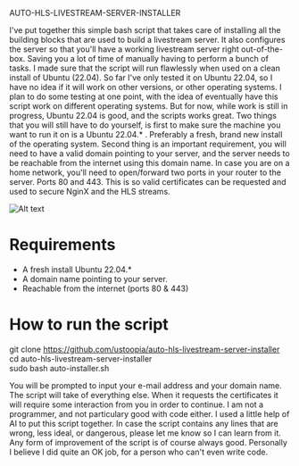 AUTO-HLS-LIVESTREAM-SERVER-INSTALLER

I've put together this simple bash script that takes care of installing all the building blocks that are used to build a livestream server. It also configures the server so that you'll have a working livestream server right out-of-the-box. Saving you a lot of time of manually having to perform a bunch of tasks. 
I made sure that the script will run flawlessly when used on a clean install of Ubuntu (22.04). So far I've only tested it on Ubuntu 22.04, so I have no idea if it will work on other versions, or other operating systems. I plan to do some testing at one point, with the idea of eventually have this script work on different operating systems. But for now, while work is still in progress, Ubuntu 22.04 is good, and the scripts works great. 
Two things that you will still have to do yourself, is first to make sure the machine you want to run it on is a Ubuntu 22.04.* . Preferably a fresh, brand new install of the operating system. Second thing is an important requirement, you will need to have a valid domain pointing to your server, and the server needs to be reachable from the internet using this domain name. In case you are on a home network, you'll need to open/forward two ports in your router to the server. Ports 80 and 443. This is so valid certificates can be requested and used to secure NginX and the HLS streams.

![Alt text](https://i.imgur.com/ERG9hoj.png "header image")

Requirements
============
- A fresh install Ubuntu 22.04.*
- A domain name pointing to your server.
- Reachable from the internet (ports 80 & 443)

How to run the script
=====================
git clone https://github.com/ustoopia/auto-hls-livestream-server-installer \
cd auto-hls-livestream-server-installer \
sudo bash auto-installer.sh

You will be prompted to input your e-mail address and your domain name. The script will take of everything else. When it requests the certificates it will require some interaction from you in order to continue. 
I am not a programmer, and not particulary good with code either. I used a little help of AI to put this script together. In case the script contains any lines that are wrong, less ideal, or dangerous, please let me know so I can learn from it. Any form of improvement of the script is of course always good. Personally I believe I did quite an OK job, for a person who can't even write code. 
